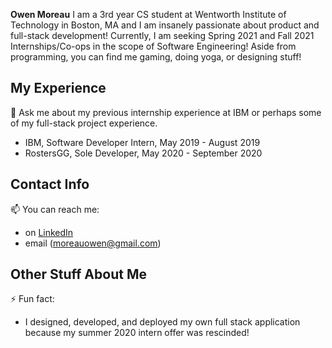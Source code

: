 **Owen Moreau**
I am a 3rd year CS student at Wentworth Institute of Technology in Boston, MA and I am insanely passionate about product and full-stack development! Currently, I am seeking Spring 2021 and Fall 2021 Internships/Co-ops in the scope of Software Engineering! Aside from programming, you can find me gaming, doing yoga, or designing stuff!

**My Experience**
---
💬 Ask me about my previous internship experience at IBM or perhaps some of my full-stack project experience.
  - IBM, Software Developer Intern, May 2019 - August 2019
  - RostersGG, Sole Developer, May 2020 - September 2020

**Contact Info**
---
📫 You can reach me:
  - on [LinkedIn](http://www.linkedin.com/in/moreauowen)
  - email (moreauowen@gmail.com)

**Other Stuff About Me**
---
⚡ Fun fact:
  - I designed, developed, and deployed my own full stack application because my summer 2020 intern offer was rescinded!
